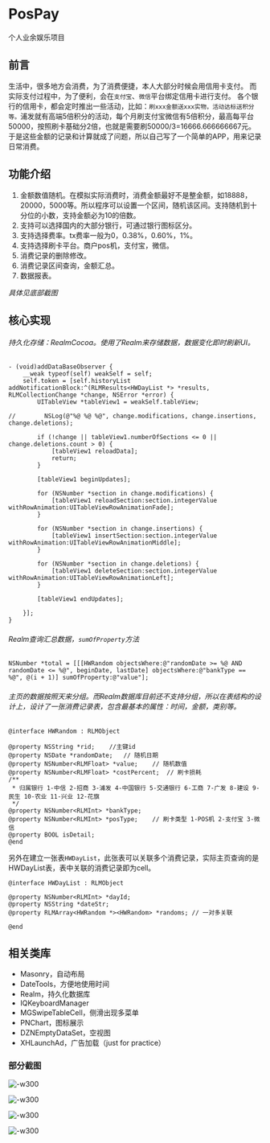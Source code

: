 # PosPay
个人业余娱乐项目

## 前言
生活中，很多地方会消费，为了消费便捷，本人大部分时候会用信用卡支付。
而实际支付过程中，为了便利，会在`支付宝`、`微信`平台绑定信用卡进行支付。
各个银行的信用卡，都会定时推出一些活动，比如：`刷xxx金额送xxx实物，活动达标送积分等。`浦发就有高端5倍积分的活动，每个月刷支付宝微信有5倍积分，最高每平台50000，按照刷卡基础分2倍，也就是需要刷50000/3=16666.666666667元。于是这些金额的记录和计算就成了问题，所以自己写了一个简单的APP，用来记录日常消费。

## 功能介绍
1. 金额数值随机。在模拟实际消费时，消费金额最好不是整金额，如18888，20000，5000等。所以程序可以设置一个区间，随机该区间。支持随机到十分位的小数，支持金额必为10的倍数。
2. 支持可以选择国内的大部分银行，可通过银行图标区分。
3. 支持选择费率。tx费率一般为0，0.38%，0.60%，1%。
4. 支持选择刷卡平台。商户pos机，支付宝，微信。
5. 消费记录的删除修改。
6. 消费记录区间查询，金额汇总。
7. 数据报表。

*具体见底部截图*

## 核心实现
###### 持久化存储：RealmCocoa。使用了Realm来存储数据，数据变化即时刷新UI。

```
- (void)addDataBaseObserver {
    __weak typeof(self) weakSelf = self;
    self.token = [self.historyList addNotificationBlock:^(RLMResults<HWDayList *> *results, RLMCollectionChange *change, NSError *error) {
        UITableView *tableView1 = weakSelf.tableView;

//        NSLog(@"%@ %@ %@", change.modifications, change.insertions, change.deletions);

        if (!change || tableView1.numberOfSections <= 0 || change.deletions.count > 0) {
            [tableView1 reloadData];
            return;
        }

        [tableView1 beginUpdates];

        for (NSNumber *section in change.modifications) {
            [tableView1 reloadSection:section.integerValue withRowAnimation:UITableViewRowAnimationFade];
        }

        for (NSNumber *section in change.insertions) {
            [tableView1 insertSection:section.integerValue withRowAnimation:UITableViewRowAnimationMiddle];
        }

        for (NSNumber *section in change.deletions) {
            [tableView1 deleteSection:section.integerValue withRowAnimation:UITableViewRowAnimationLeft];
        }

        [tableView1 endUpdates];

    }];
}
```
###### Realm查询汇总数据，`sumOfProperty`方法

```
NSNumber *total = [[[HWRandom objectsWhere:@"randomDate >= %@ AND randomDate <= %@", beginDate, lastDate] objectsWhere:@"bankType == %@", @(i + 1)] sumOfProperty:@"value"];
```
######  主页的数据按照天来分组。而Realm数据库目前还不支持分组，所以在表结构的设计上，设计了一张消费记录表，包含最基本的属性：时间，金额，类别等。

```
@interface HWRandom : RLMObject

@property NSString *rid;    //主键id
@property NSDate *randomDate;   // 随机日期
@property NSNumber<RLMFloat> *value;    // 随机数值
@property NSNumber<RLMFloat> *costPercent;  // 刷卡损耗
/**
 * 归属银行 1-中信 2-招商 3-浦发 4-中国银行 5-交通银行 6-工商 7-广发 8-建设 9-民生 10-农业 11-兴业 12-花旗
 */
@property NSNumber<RLMInt> *bankType;
@property NSNumber<RLMInt> *posType;    // 刷卡类型 1-POS机 2-支付宝 3-微信
@property BOOL isDetail;
@end
```
另外在建立一张表`HWDayList`，此张表可以关联多个消费记录，实际主页查询的是HWDayList表，表中关联的消费记录即为cell。

```
@interface HWDayList : RLMObject

@property NSNumber<RLMInt> *dayId;
@property NSString *dateStr;
@property RLMArray<HWRandom *><HWRandom> *randoms; // 一对多关联

@end
```

## 相关类库
* Masonry，自动布局
* DateTools，方便地使用时间
* Realm，持久化数据库
* IQKeyboardManager
* MGSwipeTableCell，侧滑出现多菜单
* PNChart，图标展示
* DZNEmptyDataSet，空视图
* XHLaunchAd，广告加载（just for practice）

### 部分截图
![-w300](https://raw.githubusercontent.com/HeathWang/PosPay/master/screenshot/IMG_8096.jpg)

![-w300](https://raw.githubusercontent.com/HeathWang/PosPay/master/screenshot/IMG_8097.jpg)

![-w300](https://raw.githubusercontent.com/HeathWang/PosPay/master/screenshot/IMG_8098.jpg)

![-w300](https://raw.githubusercontent.com/HeathWang/PosPay/master/screenshot/IMG_8099.jpg)



